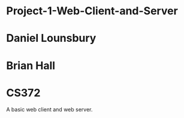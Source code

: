 # Project-1-Web-Client-and-Server
# Daniel Lounsbury
# Brian Hall
# CS372


A basic web client and web server.
